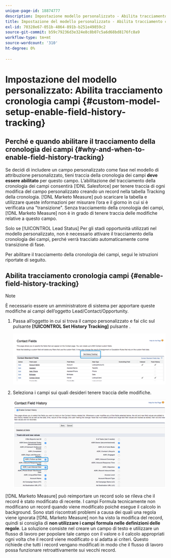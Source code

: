 ```yaml
---
unique-page-id: 18874777
description: Impostazione modello personalizzato - Abilita tracciamento cronologia campi - [!DNL Marketo Measure] - Documentazione del prodotto
title: Impostazione del modello personalizzato - Abilita tracciamento cronologia campi
exl-id: 70328e67-051b-4864-891b-b251e49859c2
source-git-commit: b59c79236d3e324e8c8b07c5a6d68bd8176fc8a9
workflow-type: tm+mt
source-wordcount: '310'
ht-degree: 0%

---
```


# Impostazione del modello personalizzato: Abilita tracciamento cronologia campi {#custom-model-setup-enable-field-history-tracking}

## Perché e quando abilitare il tracciamento della cronologia dei campi {#why-and-when-to-enable-field-history-tracking}

Se decidi di includere un campo personalizzato come fase nel modello di attribuzione personalizzato, tieni traccia della cronologia dei campi **deve essere abilitato** per questo campo. L’abilitazione del tracciamento della cronologia dei campi consentirà [!DNL Salesforce] per tenere traccia di ogni modifica del campo personalizzato creando un record nella tabella Tracking della cronologia. [!DNL Marketo Measure] può scaricare la tabella e utilizzare queste informazioni per misurare l’ora e il giorno in cui si è verificata una &quot;transizione&quot;. Senza tracciamento della cronologia dei campi, [!DNL Marketo Measure] non è in grado di tenere traccia delle modifiche relative a questo campo.

Solo se [!UICONTROL Lead Status] Per gli stadi opportunità utilizzati nel modello personalizzato, non è necessario attivare il tracciamento della cronologia dei campi, perché verrà tracciato automaticamente come transizione di fase.

Per abilitare il tracciamento della cronologia dei campi, segui le istruzioni riportate di seguito.

## Abilita tracciamento cronologia campi {#enable-field-history-tracking}

>[!NOTE]
>
>È necessario essere un amministratore di sistema per apportare queste modifiche ai campi dell’oggetto Lead/Contact/Opportunity.

1. Passa all’oggetto in cui si trova il campo personalizzato e fai clic sul pulsante **[!UICONTROL Set History Tracking]** pulsante .

   ![](assets/1.png)

1. Seleziona i campi sui quali desideri tenere traccia delle modifiche.

   ![](assets/2.png)

[!DNL Marketo Measure] può reimportare un record solo se rileva che il record è stato modificato di recente. I campi Formula tecnicamente non modificano un record quando viene modificato poiché esegue il calcolo in background. Sono stati riscontrati problemi a causa dei quali una regola viene ignorata [!DNL Marketo Measure] non ha visto la modifica del record, quindi si consiglia di **non utilizzare i campi formula nelle definizioni delle regole**. La soluzione consiste nel creare un campo di testo e utilizzare un flusso di lavoro per popolare tale campo con il valore o il calcolo appropriati ogni volta che il record viene modificato o si adatta ai criteri. Questo richiede che tutti i record vengano modificati in modo che il flusso di lavoro possa funzionare retroattivamente sui vecchi record.
